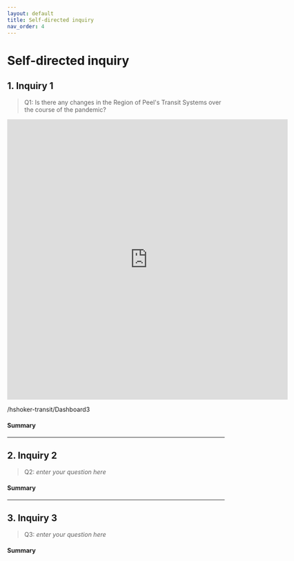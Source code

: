 ```yaml
---
layout: default
title: Self-directed inquiry
nav_order: 4
---
```


# Self-directed inquiry

## 1. Inquiry 1

> Q1: Is there any changes in the Region of Peel's Transit Systems over the course of the pandemic? 

<iframe seamless frameborder="0" src="https://public.tableau.com/views/hshoker-transit/Dashboard3?:embed=yes&:display_count=yes&:showVizHome=no" width = '650' height = '650' scrolling='no'></iframe> 

/hshoker-transit/Dashboard3

#### Summary
<!-- Write a 2-sentence summary of the trends shown in the figure embedded above-->


---

## 2. Inquiry 2

> Q2: *enter your question here*

<!-- Paste your embed code for your figure below-->

#### Summary
<!-- Write a 2-sentence summary of the trends shown in the figure embedded above-->


---


## 3. Inquiry 3

> Q3: *enter your question here*

<!-- Paste your embed code for your figure below-->

#### Summary
<!-- Write a 2-sentence summary of the trends shown in the figure embedded above-->
